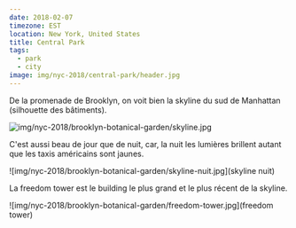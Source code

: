 ```yaml
---
date: 2018-02-07
timezone: EST
location: New York, United States
title: Central Park
tags:
  - park
  - city
image: img/nyc-2018/central-park/header.jpg
---
```

  
  De la promenade de Brooklyn, on voit bien la skyline du sud de Manhattan (silhouette des bâtiments).

![img/nyc-2018/brooklyn-botanical-garden/skyline.jpg](skyline)

C'est aussi beau de jour que de nuit, car, la nuit les lumières brillent autant que les taxis américains sont jaunes.

![img/nyc-2018/brooklyn-botanical-garden/skyline-nuit.jpg](skyline nuit)

La freedom tower est le building le plus grand et le plus récent de la skyline.

![img/nyc-2018/brooklyn-botanical-garden/freedom-tower.jpg](freedom tower)


